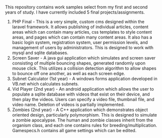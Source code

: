 This repository contains work samples select from my first and second years of study. 
I have currently included 5 final projects/assignments. 

1. PHP Final - This is a very simple, custom cms designed within the laravel framework. It allows publishing of individual articles,
               content areas which can contain many articles, css templates to style content areas, and pages which can contain many
               content areas. It also has a basic login system, registration system, user permission levels, and management of users 
               by administrators. This is designed to work with mysql and sqlite databases.
2. Screen Saver - A java gui application which simulates and screen saver consisting of multiple bouncing shapes, generated randomly
                  upon mouse click. This utilizes a collision detection algorithm to allow shapes to bounce off one another, as well
                  as each screen edge.
3. Subnet Calculator (1st year) - A windows forms application developed in VB.net which calculates subnets.
4. Vid Player (2nd year) - An android application which allows the user to populate a sqlite database with videos that exist on their
                           device, and then play the videos. Users can specify a video file, thumbnail file, and video name. Deletion
                           of videos is partially implemented.
5. Zombies (2nd year) - A C++ application which demonstrates object oriented design, particularly polymorphism. This is designed to 
                        simulate a zombie apocalypse. The human and zombie classes inherit from the organism class, and each one
                        contains rules for breeding/multiplication. Gamespecs.h contains all game settings which can be edited.
                          
